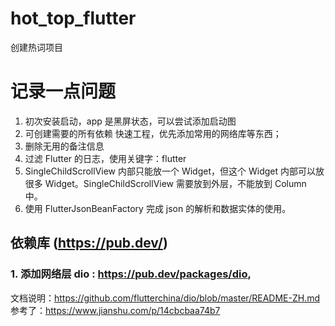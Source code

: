 # hot_top_flutter

创建热词项目

# 记录一点问题
1. 初次安装启动，app 是黑屏状态，可以尝试添加启动图
2. 可创建需要的所有依赖 快速工程，优先添加常用的网络库等东西；
3. 删除无用的备注信息
4. 过滤 Flutter 的日志，使用关键字：flutter
5. SingleChildScrollView 内部只能放一个 Widget，但这个 Widget 内部可以放很多 Widget。SingleChildScrollView 需要放到外层，不能放到 Column 中。
6. 使用 FlutterJsonBeanFactory 完成 json 的解析和数据实体的使用。


## 依赖库 (https://pub.dev/)
### 1. 添加网络层 dio : https://pub.dev/packages/dio, 

文档说明：https://github.com/flutterchina/dio/blob/master/README-ZH.md
参考了：https://www.jianshu.com/p/14cbcbaa74b7


